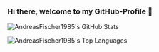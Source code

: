 ### Hi there, welcome to my GitHub-Profile 👋

![AndreasFischer1985's GitHub Stats](https://github-readme-stats.vercel.app/api?username=AndreasFischer1985&count_private=false&theme=dracula&show_icons=true)

![AndreasFischer1985's Top Languages](https://github-readme-stats.vercel.app/api/top-langs/?username=AndreasFischer1985&langs_count=8&theme=dracula)

<!--
**AndreasFischer1985/AndreasFischer1985** is a ✨ _special_ ✨ repository because its `README.md` (this file) appears on your GitHub profile.

Here are some ideas to get you started:

- 🔭 I’m currently working on ...
- 🌱 I’m currently learning ...
- 👯 I’m looking to collaborate on ...
- 🤔 I’m looking for help with ...
- 💬 Ask me about ...
- 📫 How to reach me: ...
- 😄 Pronouns: ...
- ⚡ Fun fact: ...
-->
